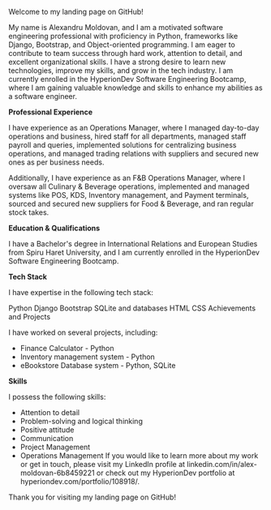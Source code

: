 Welcome to my landing page on GitHub!

My name is Alexandru Moldovan, and I am a motivated software engineering professional with proficiency in Python, frameworks like Django, Bootstrap, and Object-oriented programming. I am eager to contribute to team success through hard work, attention to detail, and excellent organizational skills. I have a strong desire to learn new technologies, improve my skills, and grow in the tech industry.
I am currently enrolled in the HyperionDev Software Engineering Bootcamp, where I am gaining valuable knowledge and skills to enhance my abilities as a software engineer.

**Professional Experience**

I have experience as an Operations Manager, where I managed day-to-day operations and business, hired staff for all departments, managed staff payroll and queries, implemented solutions for centralizing business operations, and managed trading relations with suppliers and secured new ones as per business needs.

Additionally, I have experience as an F&B Operations Manager, where I oversaw all Culinary & Beverage operations, implemented and managed systems like POS, KDS, Inventory management, and Payment terminals, sourced and secured new suppliers for Food & Beverage, and ran regular stock takes.

**Education & Qualifications**

I have a Bachelor's degree in International Relations and European Studies from Spiru Haret University, and I am currently enrolled in the HyperionDev Software Engineering Bootcamp.

**Tech Stack**

I have expertise in the following tech stack:

Python
Django
Bootstrap
SQLite and databases
HTML
CSS
Achievements and Projects

I have worked on several projects, including:

- Finance Calculator - Python
- Inventory management system - Python
- eBookstore Database system - Python, SQLite

**Skills**

I possess the following skills:

- Attention to detail
- Problem-solving and logical thinking
- Positive attitude
- Communication
- Project Management
- Operations Management
If you would like to learn more about my work or get in touch, please visit my LinkedIn profile at linkedin.com/in/alex-moldovan-6b8459221 or check out my HyperionDev portfolio at hyperiondev.com/portfolio/108918/.

Thank you for visiting my landing page on GitHub!
